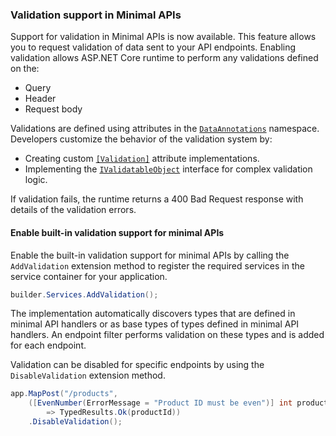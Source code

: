 ### Validation support in Minimal APIs

Support for validation in Minimal APIs is now available. This feature allows you to request validation of data
sent to your API endpoints. Enabling validation allows ASP.NET Core runtime to perform any validations
defined on the:

* Query
* Header
* Request body

Validations are defined using attributes in the [`DataAnnotations`](xref:System.ComponentModel.DataAnnotations) namespace.
Developers customize the behavior of the validation system by:

* Creating custom [`[Validation]`](xref:System.ComponentModel.DataAnnotations.ValidationAttribute) attribute implementations.
* Implementing the [`IValidatableObject`](xref:System.ComponentModel.DataAnnotations.IValidatableObject) interface for complex validation logic.

If validation fails, the runtime returns a 400 Bad Request response with
details of the validation errors.

#### Enable built-in validation support for minimal APIs

Enable the built-in validation support for minimal APIs by calling the `AddValidation` extension method to register
the required services in the service container for your application.

```csharp
builder.Services.AddValidation();
```

The implementation automatically discovers types that are defined in minimal API handlers or as base types of types defined in minimal API handlers. An endpoint filter performs validation on these types and is added for each endpoint.

Validation can be disabled for specific endpoints by using the `DisableValidation` extension method.

```csharp
app.MapPost("/products",
    ([EvenNumber(ErrorMessage = "Product ID must be even")] int productId, [Required] string name)
        => TypedResults.Ok(productId))
    .DisableValidation();
```
